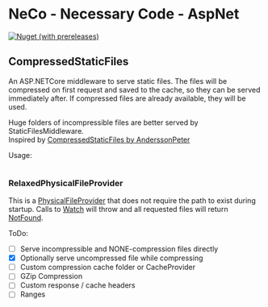 # NeCo - Necessary Code - AspNet

[![Nuget (with prereleases)](https://img.shields.io/nuget/vpre/neco.aspnet)](https://www.nuget.org/packages/Neco.AspNet/)

## CompressedStaticFiles

An ASP.NETCore middleware to serve static files. The files will be compressed on first request and saved to the cache, so they can be served immediately after.
If compressed files are already available, they will be used.

Huge folders of incompressible files are better served by StaticFilesMiddleware.  
Inspired by [CompressedStaticFiles by AnderssonPeter](https://github.com/AnderssonPeter/CompressedStaticFiles)

Usage:
```c#

```

### RelaxedPhysicalFileProvider 
This is a [PhysicalFileProvider](https://learn.microsoft.com/dotnet/api/microsoft.extensions.fileproviders.physicalfileprovider?view=dotnet-plat-ext-6.0) that does not require the path to exist during startup. Calls to [Watch](https://learn.microsoft.com/dotnet/api/microsoft.extensions.fileproviders.physicalfileprovider.watch?view=dotnet-plat-ext-6.0) will throw and all requested files will return [NotFound](https://learn.microsoft.com/dotnet/api/microsoft.extensions.fileproviders.notfoundfileinfo?view=dotnet-plat-ext-6.0).  

ToDo:

* [ ] Serve incompressible and NONE-compression files directly
* [x] Optionally serve uncompressed file while compressing
* [ ] Custom compression cache folder or CacheProvider
* [ ] GZip Compression
* [ ] Custom response / cache headers
* [ ] Ranges
